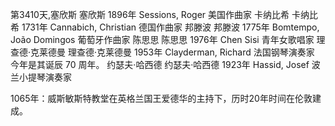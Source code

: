 第3410天,塞欣斯
塞欣斯 1896年
Sessions, Roger 美国作曲家
卡纳比希
卡纳比希 1731年
Cannabich, Christian 德国作曲家
邦滕波
邦滕波 1775年
Bomtempo, João Domingos 葡萄牙作曲家
陈思思
陈思思 1976年
Chen Sisi 青年女歌唱家
理查德·克莱德曼
理查德·克莱德曼 1953年
Clayderman, Richard 法国钢琴演奏家
今年是其诞辰 70 周年。 
约瑟夫‧哈西德
约瑟夫‧哈西德 1923年
Hassid, Josef 波兰小提琴演奏家

1065年：威斯敏斯特教堂在英格兰国王爱德华的主持下，历时20年时间在伦敦建成。